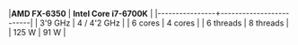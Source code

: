 |**AMD FX-6350** | **Intel Core i7-6700K** |
|----------------+-------------------------|
|    3'9 GHz     |     4 / 4'2 GHz         |
|    6 cores     |        4 cores          |
|    6 threads   |        8 threads        |        
|    125 W       |        91 W             |
